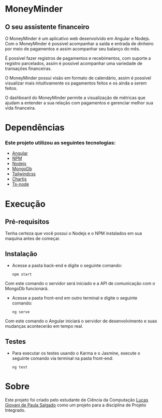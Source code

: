 # MoneyMinder
## O seu assistente financeiro

O MoneyMinder é um aplicativo web desenvolvido em Angular e Nodejs. Com o MoneyMinder é possível acompanhar a saída e entrada de dinheiro por meio de pagamentos e assim acompanhar seu balanço do mês.

É possível fazer registros de pagamentos e recebimentos, com suporte a registro parcelados, assim é possível acompanhar uma variedade de transações financeiras.

O MoneyMinder possui visão em formato de calendário, assim é possível visualizar mais intuitivamente os pagamentos feitos e os ainda a serem feitos.

O dashboard do MoneyMinder permite a visualização de métricas que ajudam a entender a sua relação com pagamentos e gerenciar melhor sua vida financeira.

# Dependências
### Este projeto utilizou as seguintes tecnologias:
- [Angular]('angular.io')
- [NPM]('npmjs.com')
- [Nodejs]('nodejs.org')
- [MongoDb]('mongodb.com')
- [Tailwindcss]('tailwindcss.com')
- [Chartjs]('chartjs.org')
- [Ts-node]('typestrong.org/ts-node/')

# Execução
## Pré-requisitos

Tenha certeza que você possui o Nodejs e o NPM instalados em sua maquina antes de começar.

## Instalação

- Acesse a pasta back-end e digite o seguinte comando: 

    ```npm start```

Com este comando o servidor será iniciado e a API de comunicação com o MongoDb funcionará.

- Acesse a pasta front-end em outro terminal e digite o seguinte comando:

    ```ng serve```

Com este comando o Angular iniciará o servidor de desenvolvimento e suas mudanças acontecerão em tempo real.

## Testes

- Para executar os testes usando o Karma e o Jasmine, execute o seguinte comando via terminal na pasta front-end:

    ```ng test```

# Sobre

Este projeto foi criado pelo estudante de Ciência da Computação [Lucas Giovani de Paula Salgado]('github.com/LucaSalgado') como um projeto para a disciplina de Projeto Integrado.
